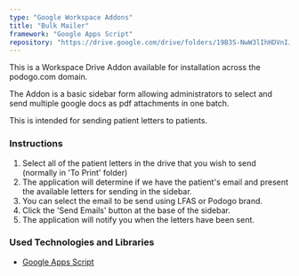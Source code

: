 ```yaml
---
type: "Google Workspace Addons"
title: "Bulk Mailer"
framework: "Google Apps Script"
repository: "https://drive.google.com/drive/folders/19B3S-NwW3lIhHDVnIJVeSUO1HnJQ7AZT"
---
```


This is a Workspace Drive Addon available for installation across the podogo.com domain.

The Addon is a basic sidebar form allowing administrators to select and send multiple google docs as pdf attachments in one batch.

This is intended for sending patient letters to patients.

### Instructions

1. Select all of the patient letters in the drive that you wish to send (normally in 'To Print' folder)
2. The application will determine if we have the patient's email and present the available letters for sending in the sidebar.
3. You can select the email to be send using LFAS or Podogo brand.
4. Click the 'Send Emails' button at the base of the sidebar.
5. The application will notify you when the letters have been sent.

### Used Technologies and Libraries

- [Google Apps Script](https://developers.google.com/apps-script)
